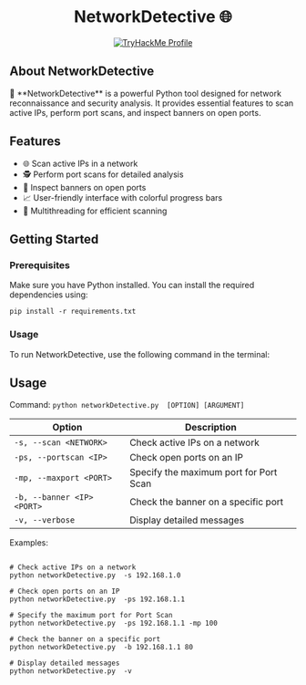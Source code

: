 <!DOCTYPE html>
<html lang="en">

<head>
    <meta charset="UTF-8">
</head>

<body>
  <h1 align="center">NetworkDetective 🌐</h1>

  <p align="center">
      <a href="https://tryhackme.com/p/TxVScoobyDoo">
          <img src="https://tryhackme-badges.s3.amazonaws.com/TxVScoobyDoo.png" alt="TryHackMe Profile">
      </a>
  </p>

  <h2>About NetworkDetective</h2>

  <p>🚀 **NetworkDetective** is a powerful Python tool designed for network reconnaissance and security analysis. It provides essential features to scan active IPs, perform port scans, and inspect banners on open ports.</p>

  <h2>Features</h2>

  <ul>
      <li>🌐 Scan active IPs in a network</li>
      <li>🕵️ Perform port scans for detailed analysis</li>
      <li>🚪 Inspect banners on open ports</li>
      <li>📈 User-friendly interface with colorful progress bars</li>
      <li>🔄 Multithreading for efficient scanning</li>
  </ul>

  <h2>Getting Started</h2>

  <h3>Prerequisites</h3>

  <p>Make sure you have Python installed. You can install the required dependencies using:</p>

  <pre><code>pip install -r requirements.txt</code></pre>

  <h3>Usage</h3>

  <p>To run NetworkDetective, use the following command in the terminal:</p>

 <h2>Usage</h2>

<p>Command: <code>python networkDetective.py  [OPTION] [ARGUMENT]</code></p>

<table>
    <thead>
        <tr>
            <th>Option</th>
            <th>Description</th>
        </tr>
    </thead>
    <tbody>
        <tr>
            <td><code>-s, --scan &lt;NETWORK&gt;</code></td>
            <td>Check active IPs on a network</td>
        </tr>
        <tr>
            <td><code>-ps, --portscan &lt;IP&gt;</code></td>
            <td>Check open ports on an IP</td>
        </tr>
        <tr>
            <td><code>-mp, --maxport &lt;PORT&gt;</code></td>
            <td>Specify the maximum port for Port Scan</td>
        </tr>
        <tr>
            <td><code>-b, --banner &lt;IP&gt; &lt;PORT&gt;</code></td>
            <td>Check the banner on a specific port</td>
        </tr>
        <tr>
            <td><code>-v, --verbose</code></td>
            <td>Display detailed messages</td>
        </tr>
    </tbody>
</table>

<p>Examples:</p>

<pre>
<code>
# Check active IPs on a network
python networkDetective.py  -s 192.168.1.0

# Check open ports on an IP
python networkDetective.py  -ps 192.168.1.1

# Specify the maximum port for Port Scan
python networkDetective.py  -ps 192.168.1.1 -mp 100

# Check the banner on a specific port
python networkDetective.py  -b 192.168.1.1 80

# Display detailed messages
python networkDetective.py  -v
</code>
</pre>

</body>

</html>
